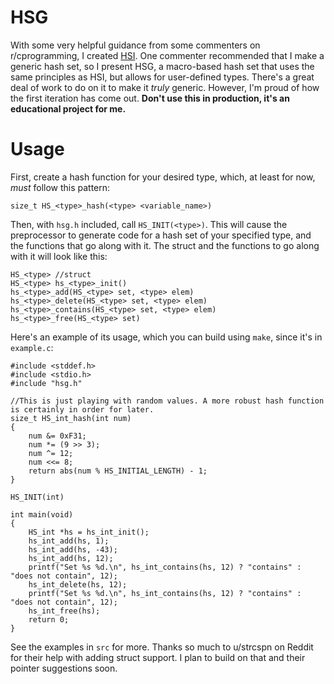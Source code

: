 # HSG
With some very helpful guidance from some commenters on r/cprogramming, I created [HSI](https://github.com/cello-ben/HSI). One commenter recommended that I make a generic hash set, so I present HSG, a macro-based hash set that uses the same principles as HSI, but allows for user-defined types. There's a great deal of work to do on it to make it *truly* generic. However, I'm proud of how the first iteration has come out. **Don't use this in production, it's an educational project for me.**

# Usage
First, create a hash function for your desired type, which, at least for now, *must* follow this pattern:
```
size_t HS_<type>_hash(<type> <variable_name>)
```

Then, with `hsg.h` included, call `HS_INIT(<type>)`. This will cause the preprocessor to generate code for a hash set of your specified type, and the functions that go along with it. The struct and the functions to go along with it will look like this:
```
HS_<type> //struct
HS_<type> hs_<type>_init()
hs_<type>_add(HS_<type> set, <type> elem)
hs_<type>_delete(HS_<type> set, <type> elem)
hs_<type>_contains(HS_<type> set, <type> elem)
hs_<type>_free(HS_<type> set)
```
Here's an example of its usage, which you can build using `make`, since it's in `example.c`:
```
#include <stddef.h>
#include <stdio.h>
#include "hsg.h"

//This is just playing with random values. A more robust hash function is certainly in order for later.
size_t HS_int_hash(int num)
{
    num &= 0xF31;
    num *= (9 >> 3);
    num ^= 12;
    num <<= 8;
    return abs(num % HS_INITIAL_LENGTH) - 1;
}

HS_INIT(int)

int main(void)
{
    HS_int *hs = hs_int_init();
    hs_int_add(hs, 1);
    hs_int_add(hs, -43);
    hs_int_add(hs, 12);
    printf("Set %s %d.\n", hs_int_contains(hs, 12) ? "contains" : "does not contain", 12);
    hs_int_delete(hs, 12);
    printf("Set %s %d.\n", hs_int_contains(hs, 12) ? "contains" : "does not contain", 12);
    hs_int_free(hs);
    return 0;
}
```

See the examples in `src` for more. Thanks so much to u/strcspn on Reddit for their help with adding struct support. I plan to build on that and their pointer suggestions soon.
